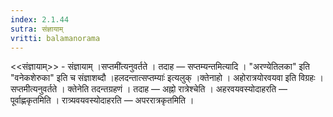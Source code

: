 ```yaml
---
index: 2.1.44
sutra: संज्ञायाम्‌
vritti: balamanorama
---
```


<<संज्ञायाम्>> - संज्ञायाम् ।सप्तमी॑त्यनुवर्तते । तदाह — सप्तम्यन्तमित्यादि । "अरण्येतिलका" इति "वनेकशेरुका" इति च संज्ञाशब्दौ ।हलदन्तात्सप्तम्याः॑ इत्यलुक् ।क्तेनाहो । अहोरात्रयोरवयवा इति विग्रहः । सप्तमीत्यनुवर्तते । क्तेनेति तदन्तग्रहणं । तदाह — अह्नो रात्रेश्चेति । अहरवयवस्योदाहरति — पूर्वाह्णकृतमिति । रात्र्यवयवस्योदाहरति — अपररात्रकृतमिति । 